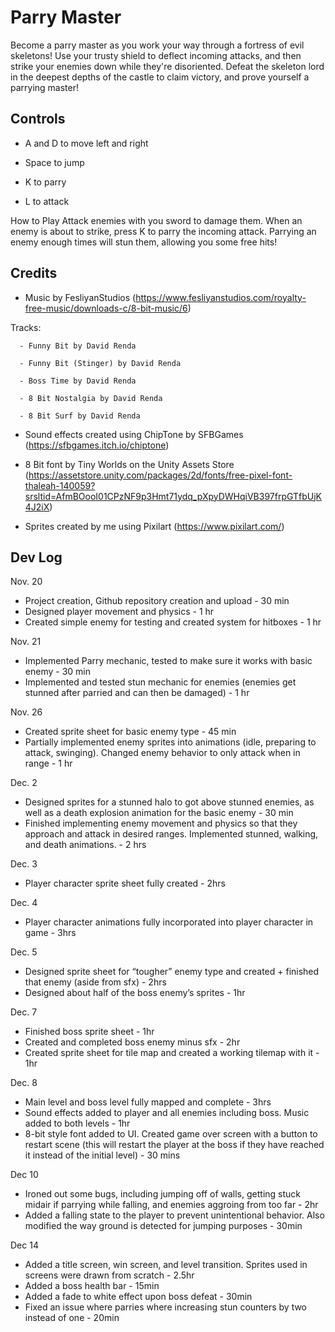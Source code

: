 <h1>Parry Master</h1>

Become a parry master as you work your way through a fortress of evil skeletons! Use your trusty shield to deflect incoming attacks, and then strike your enemies down while they're disoriented. Defeat the skeleton lord in the deepest depths of the castle to claim victory, and prove yourself a parrying master!

<h2>Controls</h2>

- A and D to move left and right

- Space to jump

- K to parry

- L to attack

How to Play
Attack enemies with you sword to damage them. When an enemy is about to strike, press K to parry the incoming attack. Parrying an enemy enough times will stun them, allowing you some free hits!

<h2>Credits</h2>

- Music by FesliyanStudios (https://www.fesliyanstudios.com/royalty-free-music/downloads-c/8-bit-music/6)

Tracks:

      - Funny Bit by David Renda

      - Funny Bit (Stinger) by David Renda
 
      - Boss Time by David Renda

      - 8 Bit Nostalgia by David Renda

      - 8 Bit Surf by David Renda

- Sound effects created using ChipTone by SFBGames (https://sfbgames.itch.io/chiptone)

- 8 Bit font by Tiny Worlds on the Unity Assets Store (https://assetstore.unity.com/packages/2d/fonts/free-pixel-font-thaleah-140059?srsltid=AfmBOooI01CPzNF9p3Hmt71ydq_pXpyDWHqiVB397frpGTfbUjK4J2iX)

- Sprites created by me using Pixilart (https://www.pixilart.com/)

<h2>Dev Log</h2>

Nov. 20
- Project creation, Github repository creation and upload - 30 min
- Designed player movement and physics - 1 hr
- Created simple enemy for testing and created system for hitboxes - 1 hr

Nov. 21
- Implemented Parry mechanic, tested to make sure it works with basic enemy - 30 min
- Implemented and tested stun mechanic for enemies (enemies get stunned after parried and can then be damaged) - 1 hr

Nov. 26
- Created sprite sheet for basic enemy type - 45 min
- Partially implemented enemy sprites into animations (idle, preparing to attack, swinging). Changed enemy behavior to only attack when in range - 1 hr

Dec. 2
- Designed sprites for a stunned halo to got above stunned enemies, as well as a death explosion animation for the basic enemy - 30 min
- Finished implementing enemy movement and physics so that they approach and attack in desired ranges. Implemented stunned, walking, and death animations. - 2 hrs

Dec. 3
- Player character sprite sheet fully created - 2hrs

Dec. 4
- Player character animations fully incorporated into player character in game - 3hrs

Dec. 5
- Designed sprite sheet for “tougher” enemy type and created + finished that enemy (aside from sfx) - 2hrs
- Designed about half of the boss enemy’s sprites - 1hr

Dec. 7
- Finished boss sprite sheet - 1hr
- Created and completed boss enemy minus sfx - 2hr
- Created sprite sheet for tile map and created a working tilemap with it - 1hr

Dec. 8
- Main level and boss level fully mapped and complete - 3hrs
- Sound effects added to player and all enemies including boss. Music added to both levels - 1hr
- 8-bit style font added to UI. Created game over screen with a button to restart scene (this will restart the player at the boss if they have reached it instead of the initial level) - 30 mins

Dec 10
- Ironed out some bugs, including jumping off of walls, getting stuck midair if parrying while falling, and enemies aggroing from too far - 2hr
- Added a falling state to the player to prevent unintentional behavior. Also modified the way ground is detected for jumping purposes - 30min

Dec 14
- Added a title screen, win screen, and level transition. Sprites used in screens were drawn from scratch - 2.5hr
- Added a boss health bar - 15min
- Added a fade to white effect upon boss defeat - 30min
- Fixed an issue where parries where increasing stun counters by two instead of one - 20min

